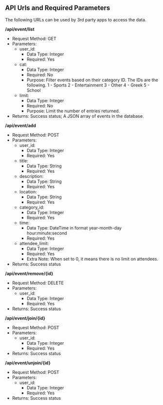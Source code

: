 ## API Urls and Required Parameters

The following URLs can be used by 3rd party apps to access the data.

**/api/event/list**
* Request Method: GET 
* Parameters:
    * user_id:
        * Data Type: Integer
        * Required: Yes
    * cat:
        * Data Type: Integer
        * Required: No
        * Purpose: Filter events based on their category ID. The IDs are the following.
        1 - Sports
        2 - Entertainment
        3 - Other
        4 - Greek
        5 - School 
    * limit:
        * Data Type: Integer
        * Required: No
        * Purpose: Limit the number of entries returned.
* Returns: Success status; A JSON array of events in the database.

**/api/event/add**
* Request Method: POST
* Parameters:
    * user_id:
        * Data Type: Integer
        * Required: Yes
    * title:
        * Data Type: String
        * Required: Yes
    * description:
        * Data Type: String
        * Required: Yes
    * location:
        * Data Type: String
        * Required: Yes
    * category_id:
        * Data Type: Integer
        * Required: Yes
    * time:
        * Data Type: DateTime in format year-month-day hour:minute:second
        * Required: Yes
    * attendee_limit:
        * Data Type: Integer
        * Required: Yes
        * Extra Note: When set to 0, it means there is no limit on attendees.
* Returns: Success status

**/api/event/remove/{id}**
* Request Method: DELETE
* Parameters:
    * user_id:
        * Data Type: Integer
        * Required: Yes
* Returns: Success status

**/api/event/join/{id}**
* Request Method: POST
* Parameters:
    * user_id:
        * Data Type: Integer
        * Required: Yes
* Returns: Success status

**/api/event/unjoin/{id}**
* Request Method: POST
* Parameters:
    * user_id:
        * Data Type: Integer
        * Required: Yes
* Returns: Success status
    

